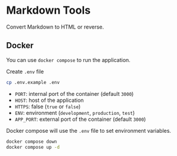 # Markdown Tools

Convert Markdown to HTML or reverse.

## Docker

You can use `docker compose` to run the application.

Create `.env` file

```bash
cp .env.example .env
```

- `PORT`: internal port of the container (default `3000`)
- `HOST`: host of the application
- `HTTPS`: false (`true` or `false`)
- `ENV`: environment (`development`, `production`, `test`)
- `APP_PORT`: external port of the container (default `3000`)

Docker compose will use the `.env` file to set environment variables.

```bash
docker compose down
docker compose up -d
```
